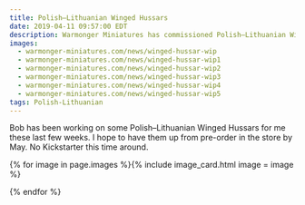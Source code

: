 ```yaml
---
title: Polish–Lithuanian Winged Hussars
date: 2019-04-11 09:57:00 EDT
description: Warmonger Miniatures has commissioned Polish–Lithuanian Winged Hussars!
images:
  - warmonger-miniatures.com/news/winged-hussar-wip
  - warmonger-miniatures.com/news/winged-hussar-wip1
  - warmonger-miniatures.com/news/winged-hussar-wip2
  - warmonger-miniatures.com/news/winged-hussar-wip3
  - warmonger-miniatures.com/news/winged-hussar-wip4
  - warmonger-miniatures.com/news/winged-hussar-wip5
tags: Polish-Lithuanian
---
```

Bob has been working on some Polish–Lithuanian Winged Hussars for me these last few weeks. I hope to have them up from pre-order in the store by May. No Kickstarter this time around.

{% for image in page.images %}{% include image_card.html image = image %}

{% endfor %}